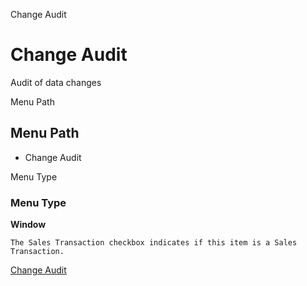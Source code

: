 
Change Audit
# Change Audit


Audit of data changes

Menu Path
## Menu Path



- Change Audit

Menu Type
### Menu Type

**Window**

```
The Sales Transaction checkbox indicates if this item is a Sales Transaction.
```

[Change Audit](../../window-change-audit.md)
